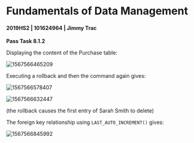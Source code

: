 # Fundamentals of Data Management

#### 2019HS2 |  101624964 | Jimmy Trac 

**Pass Task 8.1.2**



Displaying the content of the Purchase table:

![1567566465209](H:\repos\fundamentals-of-data-management\pt8.1.2\pt8.1.2.assets\1567566465209.png)



Executing a rollback and then the command again gives:

![1567566578407](H:\repos\fundamentals-of-data-management\pt8.1.2\pt8.1.2.assets\1567566578407.png)

![1567566632447](H:\repos\fundamentals-of-data-management\pt8.1.2\pt8.1.2.assets\1567566632447.png)



(the rollback causes the first entry of Sarah Smith to delete)



The foreign key relationship using `LAST_AUTO_INCREMENT()` gives:

![1567566845992](H:\repos\fundamentals-of-data-management\pt8.1.2\pt8.1.2.assets\1567566845992.png)